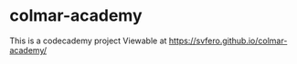 # colmar-academy

This is a codecademy project
Viewable at https://svfero.github.io/colmar-academy/
